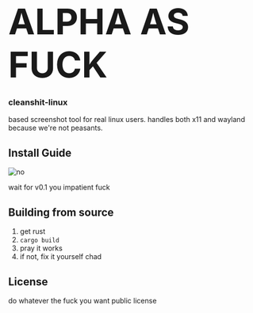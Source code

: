 # <div style="font-size: 72px;">ALPHA AS FUCK</div>

### cleanshit-linux

based screenshot tool for real linux users. handles both x11 and wayland because we're not peasants.

## Install Guide

![no](https://raw.githubusercontent.com/jglovier/gifs/gh-pages/no/homero-no.gif)

wait for v0.1 you impatient fuck

## Building from source

1. get rust
2. `cargo build`
3. pray it works
4. if not, fix it yourself chad

## License

do whatever the fuck you want public license
